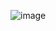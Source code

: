 ![image](https://user-images.githubusercontent.com/116927138/213578804-ae8a5d12-750c-4ccf-9156-5fcf1eebdf61.png)
